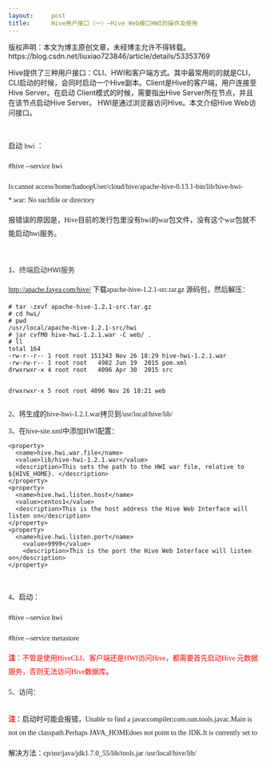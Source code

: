 ```yaml
---
layout:     post
title:      Hive用户接口（一）—Hive Web接口HWI的操作及使用
---
```

<div id="article_content" class="article_content clearfix csdn-tracking-statistics" data-pid="blog" data-mod="popu_307" data-dsm="post">
								<div class="article-copyright">
					版权声明：本文为博主原创文章，未经博主允许不得转载。					https://blog.csdn.net/liuxiao723846/article/details/53353769				</div>
								            <link rel="stylesheet" href="https://csdnimg.cn/release/phoenix/template/css/ck_htmledit_views-f76675cdea.css">
						<div class="htmledit_views" id="content_views">
                
<p>Hive提供了三种用户接口：CLI、HWI和客户端方式。其中最常用的的就是CLI，CLI启动的时候，会同时启动一个Hive副本。Client是Hive的客户端，用户连接至Hive Server。在启动 Client模式的时候，需要指出Hive Server所在节点，并且在该节点启动Hive Server。 HWI是通过浏览器访问Hive。本文介绍Hive Web访问接口。</p>
<p><br></p>
<p>启动 <span style="font-family:Calibri;font-size:14px;line-height:26.6667px;">hwi ：</span></p>
<p></p>
<p style="line-height:20pt;font-family:Calibri;font-size:10.5pt;">#hive --service hwi 
</p>
<p style="line-height:20pt;font-family:Calibri;font-size:10.5pt;">ls:cannot access/home/hadoopUser/cloud/hive/apache-hive-0.13.1-bin/lib/hive-hwi-*.war: No suchfile or directory 
</p>
<p style="line-height:20pt;font-family:Calibri;font-size:10.5pt;">报错误的原因是，Hive目前的发行包里没有hwi的war包文件，没有这个war包就不能启动hwi服务。</p>
<br><p><span style="color:rgb(51,51,51);font-family:Arial;font-size:14px;line-height:26px;">1、终端启动HWI服务</span><br></p>
<p><span style="color:rgb(51,51,51);font-family:Arial;font-size:14px;line-height:26px;"></span></p>
<p style="line-height:20pt;font-size:10.5pt;"><a href="http://apache.fayea.com/hive/" rel="nofollow"><span lang="zh-cn" style="font-family:Calibri;" xml:lang="zh-cn">http://apache.fayea.com/hive/</span></a><span lang="en-us" style="font-family:Calibri;" xml:lang="en-us">
</span><span lang="zh-cn" style="font-family:'宋体';" xml:lang="zh-cn">下载</span><span lang="zh-cn" style="font-family:Calibri;" xml:lang="zh-cn">apache-hive-1.2.1-src.tar.gz</span><span lang="en-us" style="font-family:Calibri;" xml:lang="en-us">
</span><span lang="zh-cn" style="font-family:'宋体';" xml:lang="zh-cn">源码包，然后解压：</span></p>
<p><span style="color:rgb(51,51,51);font-size:14px;line-height:26px;"></span></p><pre><code class="language-html"># tar -zxvf apache-hive-1.2.1-src.tar.gz   
# cd hwi/
# pwd
/usr/local/apache-hive-1.2.1-src/hwi
# jar cvfM0 hive-hwi-1.2.1.war -C web/ . 
# ll
total 164
-rw-r--r-- 1 root root 151343 Nov 26 18:29 hive-hwi-1.2.1.war
-rw-rw-r-- 1 root root   4982 Jun 19  2015 pom.xml
drwxrwxr-x 4 root root   4096 Apr 30  2015 src

drwxrwxr-x 5 root root   4096 Nov 26 18:21 web</code></pre>
<p style="font-family:Arial;font-size:10.5pt;"><span lang="en-us" style="font-family:Calibri;" xml:lang="en-us">2、</span><span lang="zh-cn" style="font-family:'宋体';" xml:lang="zh-cn">将生成的</span><span lang="zh-cn" style="font-family:Calibri;" xml:lang="zh-cn">hive-hwi-1.2.1.war</span><span lang="zh-cn" style="font-family:'宋体';" xml:lang="zh-cn">拷贝到</span><span lang="zh-cn" style="font-family:Calibri;" xml:lang="zh-cn">/usr/local/hive/lib/</span></p>
<p style="font-size:10.5pt;"><span lang="en-us" style="font-family:Calibri;" xml:lang="en-us">3</span><span lang="en-us" xml:lang="en-us"><span style="font-family:'宋体';">、</span></span><span lang="zh-cn" style="font-family:Calibri;" xml:lang="zh-cn">在hive-site.xml中添加HWI配置</span><span lang="zh-cn" style="font-family:'宋体';" xml:lang="zh-cn">：</span></p>
<pre><code class="language-html">&lt;property&gt;  
  &lt;name&gt;hive.hwi.war.file&lt;/name&gt;  
  &lt;value&gt;lib/hive-hwi-1.2.1.war&lt;/value&gt;  
  &lt;description&gt;This sets the path to the HWI war file, relative to ${HIVE_HOME}. &lt;/description&gt;  
&lt;/property&gt;  
&lt;property&gt;  
  &lt;name&gt;hive.hwi.listen.host&lt;/name&gt;  
  &lt;value&gt;centos1&lt;/value&gt;  
  &lt;description&gt;This is the host address the Hive Web Interface will listen on&lt;/description&gt;  
&lt;/property&gt;  
&lt;property&gt;  
  &lt;name&gt;hive.hwi.listen.port&lt;/name&gt;  
    &lt;value&gt;9999&lt;/value&gt;  
    &lt;description&gt;This is the port the Hive Web Interface will listen on&lt;/description&gt;  
&lt;/property&gt; 
</code></pre><br><p style="line-height:20pt;font-family:'宋体';font-size:10.5pt;">4、启动：</p>
<p style="line-height:20pt;font-family:Calibri;font-size:10.5pt;">#hive --service hwi</p>
<p style="line-height:20pt;font-family:Calibri;font-size:10.5pt;">#hive --service metastore</p>
<p style="line-height:20pt;font-family:Calibri;font-size:10.5pt;"><span style="color:#FF0000;"><strong>注</strong></span><span style="color:#FF0000;">：不管是使用HiveCLI、客户端还是HWI访问Hive，都需要首先启动Hive 元数据服务，否则无法访问Hive数据库</span>。</p>
<p style="line-height:20pt;font-size:10.5pt;"><span lang="en-us" style="font-family:Calibri;" xml:lang="en-us">5、</span><span lang="zh-cn" style="font-family:'宋体';" xml:lang="zh-cn">访问：</span></p>
<img src="https://img-blog.csdn.net/20161126185342039?watermark/2/text/aHR0cDovL2Jsb2cuY3Nkbi5uZXQv/font/5a6L5L2T/fontsize/400/fill/I0JBQkFCMA==/dissolve/70/gravity/Center" alt=""><br><p style="line-height:20pt;font-size:10.5pt;"><span style="font-family:'宋体';color:#FF0000;"><strong>注</strong></span><span style="font-family:'宋体';">：启动时可能会报错，</span><span style="font-family:Calibri;">Unable to find a javaccompiler;com.sun.tools.javac.Main
 is not on the classpath.Perhaps JAVA_HOMEdoes not point to the JDK.It is currently set to
</span></p>
<p style="line-height:20pt;font-size:10.5pt;"><span style="font-family:'宋体';">解决方法：</span><span style="font-family:Calibri;">cp/usr/java/jdk1.7.0_55/lib/tools.jar /usr/local/hive/lib/</span></p>
<br>            </div>
                </div>